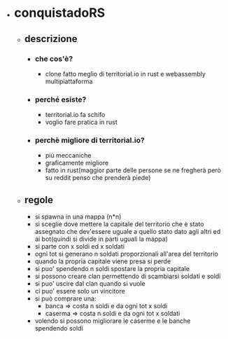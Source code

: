 - # conquistadoRS
	- ## descrizione  
		- ### che cos'è?  
			- clone fatto meglio di territorial.io in rust e webassembly multipiattaforma  
		- ### perché esiste?  
			- territorial.io fa schifo  
			- voglio fare pratica in rust  
		- ### perchè migliore di territorial.io?  
			- più meccaniche  
			- graficamente migliore  
			- fatto in rust(maggior parte delle persone se ne fregherà però su reddit penso che prenderà piede)  
	- ## regole  
		- si spawna in una mappa (n*n)  
		- si sceglie dove mettere la capitale del territorio che è stato assegnato che dev'essere uguale a quello stato dato agli altri ed ai bot(quindi si divide in parti uguali la mappa)  
		- si parte con x soldi ed x soldati  
		- ogni tot si generano n soldati proporzionali all'area del territorio  
		- quando la propria capitale viene presa si perde  
		- si puo' spendendo n soldi spostare la propria capitale  
		- si possono creare clan permettendo di scambiarsi soldati e soldi  
		- si puo' uscire dal clan quando si vuole  
		- ci puo' essere solo un vincitore  
		- si può comprare una:  
			- banca => costa n soldi e da ogni tot x soldi  
			- caserma => costa n soldi e da ogni tot x soldati  
		- volendo si possono migliorare le caserme e le banche spendendo soldi  

